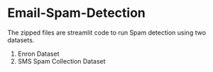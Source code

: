 # Email-Spam-Detection
The zipped files are streamlit code to run Spam detection using two datasets.
1. Enron Dataset
2. SMS Spam Collection Dataset
